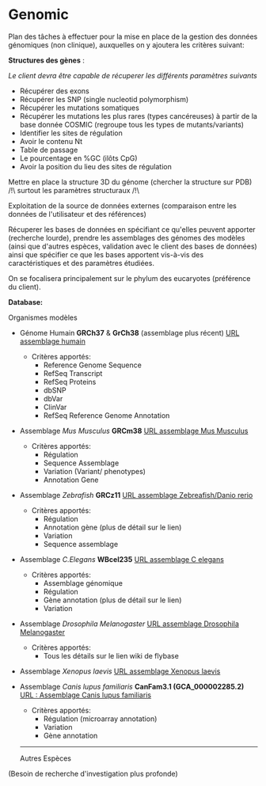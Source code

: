 
Genomic
=======

Plan des tâches à effectuer pour la mise en place de la gestion des données génomiques (non clinique), auxquelles on y ajoutera les critères suivant:

**Structures des gènes** :

*Le client devra être capable de récuperer les différents paramètres suivants*

- Récupérer des exons
- Récupérer les SNP (single nucleotid polymorphism)
- Récupérer les mutations somatiques
- Récupérer les mutations les plus rares (types cancéreuses) à partir de la base donnée COSMIC (regroupe tous les types de mutants/variants)
- Identifier les sites de régulation
- Avoir le contenu Nt
- Table de passage
- Le pourcentage en %GC (ilôts CpG)
- Avoir la position du lieu des sites de régulation

Mettre en place la structure 3D du génome (chercher la structure sur PDB) /!\ surtout les paramètres structuraux /!\


Exploitation de la source de données externes (comparaison entre les données de l'utilisateur et des références)

Récuperer les bases de données en spécifiant ce qu'elles peuvent apporter (recherche lourde), prendre les assemblages des génomes des modèles (ainsi que d'autres espèces, validation avec le client des bases de données) ainsi que spécifier ce que les bases apportent vis-à-vis des caractéristiques et des paramètres étudiées.

On se focalisera principalement sur le phylum des eucaryotes (préférence du client).

  **Database:**
	
  Organismes modèles
	
* Génome Humain **GRCh37** & **GrCh38** (assemblage plus récent) [URL assemblage humain](https://www.ncbi.nlm.nih.gov/genome/guide/human/)
   + Critères apportés:
		-	 Reference Genome Sequence
		-	 RefSeq Transcript
		-	 RefSeq Proteins
		-	 dbSNP
		-	 dbVar
		-	 ClinVar
		-	 RefSeq Reference Genome Annotation

* Assemblage *Mus Musculus* **GRCm38** [URL assemblage Mus Musculus](http://www.ensembl.org/Mus_musculus/Info/Index)
    + Critères apportés:
        -	Régulation
        -	Sequence Assemblage
        -	Variation (Variant/ phenotypes)
        -	Annotation Gene

* Assemblage *Zebrafish* **GRCz11** [URL assemblage Zebreafish/Danio rerio](http://www.ensembl.org/Danio_rerio/Info/Index)
    + Critères apportés:
        -	Régulation
        -	Annotation gène (plus de détail sur le lien)
        -	Variation
        -	Sequence assemblage

* Assemblage *C.Elegans* **WBcel235** [URL assemblage C elegans](http://www.ensembl.org/Caenorhabditis_elegans/Info/Index)
    + Critères apportés:
        -	Assemblage génomique
        -	Régulation
        -	Gène annotation (plus de détail sur le lien)
        -	Variation

* Assemblage *Drosophila Melanogaster*  [URL assemblage Drosophila Melanogaster](https://wiki.flybase.org/wiki/FlyBase:Downloads_Overview)
    + Critères apportés:
        - Tous les détails sur le lien wiki de flybase

* Assemblage *Xenopus laevis* [URL assemblage Xenopus laevis](http://www.xenbase.org/entry/doNewsRead.do?id=136)

* Assemblage *Canis lupus familiaris* **CanFam3.1 (GCA_000002285.2)** [ URL : Assemblage Canis lupus familiaris ](http://www.ensembl.org/Canis_familiaris/Info/Index)
	+ Critères apportés:
		-	Régulation (microarray annotation)
		-	Variation
		-	Gène annotation
	
  ****

    Autres Espèces

(Besoin de recherche d'investigation plus profonde)
